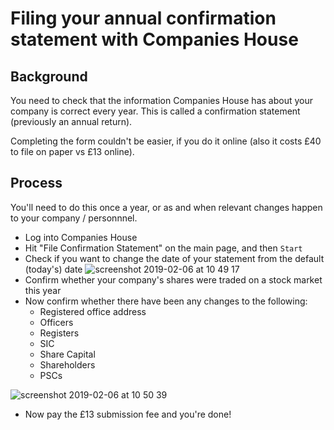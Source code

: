 # Filing your annual confirmation statement with Companies House

## Background

You need to check that the information Companies House has about your company is correct every year. 
This is called a confirmation statement (previously an annual return).

Completing the form couldn't be easier, if you do it online (also it costs £40 to file on paper vs £13 online).

## Process

You'll need to do this once a year, or as and when relevant changes happen to your company / personnnel.

* Log into Companies House
* Hit "File Confirmation Statement" on the main page, and then `Start`
* Check if you want to change the date of your statement from the default (today's) date
![screenshot 2019-02-06 at 10 49 17](https://user-images.githubusercontent.com/11595920/52336471-ec08ae00-29fc-11e9-94af-8993f60e1a41.png)
* Confirm whether your company's shares were traded on a stock market this year
* Now confirm whether there have been any changes to the following:
  * Registered office address
  * Officers
  * Registers
  * SIC
  * Share Capital 
  * Shareholders
  * PSCs
  
![screenshot 2019-02-06 at 10 50 39](https://user-images.githubusercontent.com/11595920/52336596-3427d080-29fd-11e9-9c53-9a5145806e31.png)
* Now pay the £13 submission fee and you're done!

